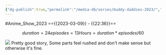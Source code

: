 ```yaml
---
{"dg-publish":true,"permalink":"/media-db/series/buddy-daddies-2023/","title":"Buddy Daddies","tags":["mediaDB/tv/series"]}
---
```


#Anime_Show_2023 
=={{2023-03-09}} - {{22:36}}==
```math
duration = 24
episodes = 13
Hours = duration * episodes / 60
```
<img src="https://cdn.myanimelist.net/images/anime/1183/132462.jpg">
Pretty good story, Some parts feel rushed and don't make sense but otherwise it's fine.